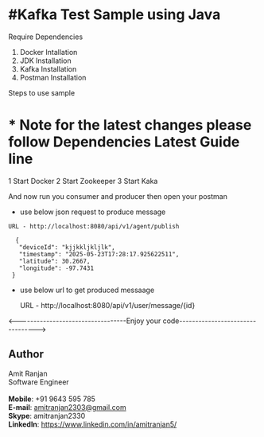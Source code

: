# #Kafka Test Sample using Java

 Require Dependencies
 1. Docker Intallation 
 2. JDK Installation
 3. Kafka Installation
 4. Postman Installation

 Steps to use sample
# * Note for the latest changes please follow Dependencies Latest Guide line

   1 Start Docker 
   2 Start Zookeeper
   3 Start Kaka
   
 And now run you consumer and producer then open your postman 
   - use below json request to produce message 
      
    URL - http://localhost:8080/api/v1/agent/publish
 
 ```
   {
    "deviceId": "kjjkkljkljlk",
    "timestamp": "2025-05-23T17:28:17.925622511",
    "latitude": 30.2667,
    "longitude": -97.7431
  }

 ```
 
  - use below url to get produced messaage
  
    URL - http://localhost:8080/api/v1/user/message/{id}
  

<----------------------------------Enjoy your code--------------------------------->

## Author

Amit Ranjan  
Software Engineer  
<br>
**Mobile**: +91 9643 595 785  
**E-mail**: amitranjan2303@gmail.com  
**Skype**: amitranjan2330  
**LinkedIn**: https://www.linkedin.com/in/amitranjan5/
